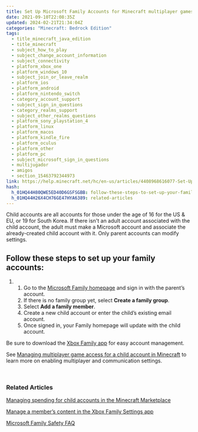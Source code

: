 ```yaml
---
title: Set Up Microsoft Family Accounts for Minecraft multiplayer games
date: 2021-09-10T22:08:35Z
updated: 2024-02-21T21:34:04Z
categories: "Minecraft: Bedrock Edition"
tags:
  - title_minecraft_java_edition
  - title_minecraft
  - subject_how_to_play
  - subject_change_account_information
  - subject_connectivity
  - platform_xbox_one
  - platform_windows_10
  - subject_join_or_leave_realm
  - platform_ios
  - platform_android
  - platform_nintendo_switch
  - category_account_support
  - subject_sign_in_questions
  - category_realms_support
  - subject_other_realms_questions
  - platform_sony_playstation_4
  - platform_linux
  - platform_macos
  - platform_kindle_fire
  - platform_oculus
  - platform_other
  - platform_pc
  - subject_microsoft_sign_in_questions
  - multijugador
  - amigos
  - section_15463792344973
link: https://help.minecraft.net/hc/en-us/articles/4408968616077-Set-Up-Microsoft-Family-Accounts-for-Minecraft-multiplayer-games
hash:
  h_01HQ44H80QWE5ED40D6GSFSGBB: follow-these-steps-to-set-up-your-family-accounts
  h_01HQ44H26X4CH76GE47HYA6389: related-articles
---
```


Child accounts are all accounts for those under the age of 16 for the US & EU, or 19 for South Korea. If there isn't an adult account associated with the child account, the adult must make a Microsoft account and associate the already-created child account with it. Only parent accounts can modify settings.

## Follow these steps to set up your family accounts:

1.  1.  Go to the [Microsoft Family homepage](https://account.microsoft.com/family/home) and sign in with the parent’s account.
    2.  If there is no family group yet, select **Create a family group**.
    3.  Select **Add a family member**.
    4.  Create a new child account or enter the child’s existing email account.
    5.  Once signed in, your Family homepage will update with the child account.

Be sure to download the [Xbox Family app](https://www.xbox.com/en-US/apps/family-settings-app) for easy account management.

See [Managing multiplayer game access for a child account in Minecraft](./Managing-Multiplayer-Game-Access-for-a-Child-Account-in-Minecraft.md) to learn more on enabling multiplayer and communication settings.

 

### Related Articles

[Managing spending for child accounts in the Minecraft Marketplace](./Managing-Spending-For-Child-Accounts-in-Minecraft-Marketplace.md)

[Manage a member’s content in the Xbox Family Settings app](https://support.xbox.com/en-US/help/family-online-safety/family-settings-app/manage-child-content-in-the-Xbox-Family-Setting-app)

[Microsoft Family Safety FAQ](https://prod.support.services.microsoft.com/en-us/account-billing/microsoft-family-safety-faq-bad45b7f-ee38-45fb-b1d2-7976e87a5526)
